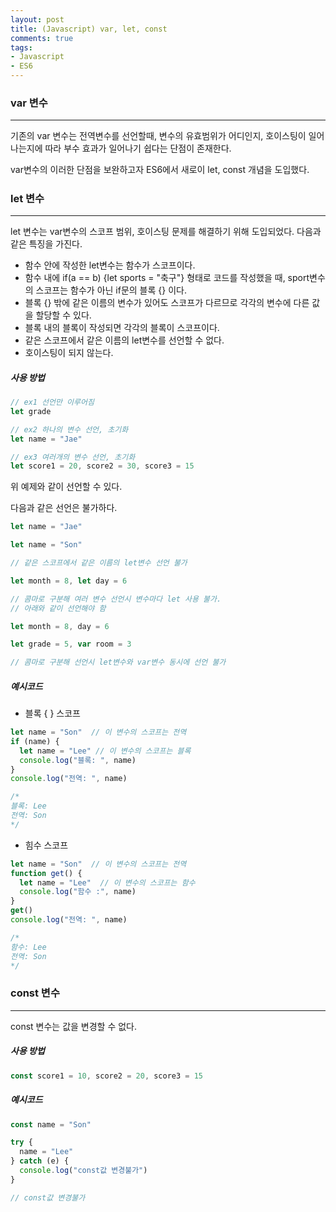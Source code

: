 ```yaml
---
layout: post
title: (Javascript) var, let, const
comments: true
tags:
- Javascript
- ES6
---
```




### var 변수

---

기존의 var 변수는 전역변수를 선언할때, 변수의 유효범위가 어디인지, 호이스팅이 일어나는지에 따라 부수 효과가 일어나기 쉽다는 단점이 존재한다. 

var변수의 이러한 단점을 보완하고자 ES6에서 새로이 let, const 개념을 도입했다.

##### 

### let 변수

---

let 변수는 var변수의 스코프 범위, 호이스팅 문제를 해결하기 위해 도입되었다. 다음과 같은 특징을 가진다.

* 함수 안에 작성한 let변수는 함수가 스코프이다.
* 함수 내에 if(a == b) {let sports = "축구"} 형태로 코드를 작성했을 때, sport변수의 스코프는 함수가 아닌 if문의 블록 {} 이다.
* 블록 {} 밖에 같은 이름의 변수가 있어도 스코프가 다르므로 각각의 변수에 다른 값을 할당할 수 있다.
* 블록 내의 블록이 작성되면 각각의 블록이 스코프이다.
* 같은 스코프에서 같은 이름의 let변수를 선언할 수 없다.
* 호이스팅이 되지 않는다.



##### 사용 방법

```javascript
// ex1 선언만 이루어짐
let grade

// ex2 하나의 변수 선언, 초기화
let name = "Jae"

// ex3 여러개의 변수 선언, 초기화
let score1 = 20, score2 = 30, score3 = 15
```

위 예제와 같이 선언할 수 있다.



다음과 같은 선언은 불가하다.

```javascript
let name = "Jae"

let name = "Son"

// 같은 스코프에서 같은 이름의 let변수 선언 불가
```

```javascript
let month = 8, let day = 6

// 콤마로 구분해 여러 변수 선언시 변수마다 let 사용 불가. 
// 아래와 같이 선언해야 함

let month = 8, day = 6
```

```javascript
let grade = 5, var room = 3

// 콤마로 구분해 선언시 let변수와 var변수 동시에 선언 불가
```



##### 예시코드

* 블록 { } 스코프

```javascript
let name = "Son"  // 이 변수의 스코프는 전역
if (name) {
  let name = "Lee" // 이 변수의 스코프는 블록
  console.log("블록: ", name)
}
console.log("전역: ", name)

/*
블록: Lee
전역: Son
*/
```



* 힘수 스코프

```javascript
let name = "Son"  // 이 변수의 스코프는 전역
function get() {
  let name = "Lee"  // 이 변수의 스코프는 함수
  console.log("함수 :", name)
}
get()
console.log("전역: ", name)

/*
함수: Lee
전역: Son
*/
```



### const 변수

---

const 변수는 값을 변경할 수 없다. 



##### 사용 방법

```javascript
const score1 = 10, score2 = 20, score3 = 15
```



##### 예시코드

```javascript
const name = "Son"

try {
  name = "Lee"
} catch (e) {
  console.log("const값 변경불가")
}

// const값 변경불가
```


